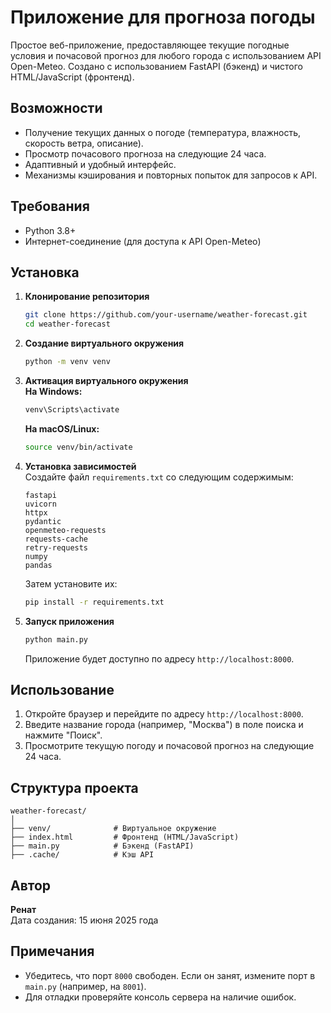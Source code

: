 
# Приложение для прогноза погоды

Простое веб-приложение, предоставляющее текущие погодные условия и почасовой прогноз для любого города с использованием API Open-Meteo. Создано с использованием FastAPI (бэкенд) и чистого HTML/JavaScript (фронтенд).

## Возможности
- Получение текущих данных о погоде (температура, влажность, скорость ветра, описание).
- Просмотр почасового прогноза на следующие 24 часа.
- Адаптивный и удобный интерфейс.
- Механизмы кэширования и повторных попыток для запросов к API.

## Требования
- Python 3.8+
- Интернет-соединение (для доступа к API Open-Meteo)

## Установка
1. **Клонирование репозитория**
   ```bash
   git clone https://github.com/your-username/weather-forecast.git
   cd weather-forecast
   ```

2. **Создание виртуального окружения**
   ```bash
   python -m venv venv
   ```

3. **Активация виртуального окружения**  
   **На Windows:**
   ```bash
   venv\Scripts\activate
   ```  
   **На macOS/Linux:**
   ```bash
   source venv/bin/activate
   ```

4. **Установка зависимостей**  
   Создайте файл `requirements.txt` со следующим содержимым:
   ```
   fastapi
   uvicorn
   httpx
   pydantic
   openmeteo-requests
   requests-cache
   retry-requests
   numpy
   pandas
   ```  
   Затем установите их:
   ```bash
   pip install -r requirements.txt
   ```

5. **Запуск приложения**
   ```bash
   python main.py
   ```  
   Приложение будет доступно по адресу `http://localhost:8000`.

## Использование
1. Откройте браузер и перейдите по адресу `http://localhost:8000`.
2. Введите название города (например, "Москва") в поле поиска и нажмите "Поиск".
3. Просмотрите текущую погоду и почасовой прогноз на следующие 24 часа.

## Структура проекта
```
weather-forecast/
│
├── venv/              # Виртуальное окружение
├── index.html         # Фронтенд (HTML/JavaScript)
├── main.py            # Бэкенд (FastAPI)
├── .cache/            # Кэш API
```

## Автор
**Ренат**  
Дата создания: 15 июня 2025 года  

## Примечания
- Убедитесь, что порт `8000` свободен. Если он занят, измените порт в `main.py` (например, на `8001`).
- Для отладки проверяйте консоль сервера на наличие ошибок.
